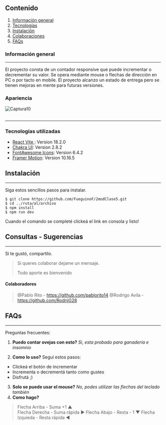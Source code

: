 ## Contenido
1. [Información general](#general-info)
2. [Tecnologías](#technologies)
3. [Instalación](#installation)
4. [Colaboraciones](#collaboration)
5. [FAQs](#faqs)
### Información general
***
El proyecto consta de un contador responsive que puede incrementar o decrementar su valor. Se opera mediante mouse o flechas de dirección en PC o por tacto en mobile.
El proyecto alcanzo un estado de entrega pero se tienen mejoras en mente para futuras versiones.
### Apariencia
![Captura10](https://i.imgur.com/tntsclR.png)
## 
***
### Tecnologías utilizadas
* [React Vite ](https://example.com): Version 18.2.0
* [Chakra UI](https://example.com): Version 2.8.2
* [FontAwesome Icons](https://fontawesome.com/icons): Version 6.4.2
* [Framer Motion](https://www.framer.com/motion/): Version 10.16.5
## Instalación
***
Siga estos sencillos pasos para instalar. 
```
$ git clone https://github.com/FueguinoF/2modClase5.git
$ cd ../ruta/al/archivo
$ npm install
$ npm run dev
```
Cuando el comando se completé clickeá el link en consola y listo!
## Consultas - Sugerencias
***
Si te gustó, compartilo.
> Si queres colaborar dejame un mensaje. 
> 
> Todo aporte es bienvenido

#### Colaboradores
>@Pablo Rito - https://github.com/pablorito14
>@Rodrigo Avila -https://github.com/RodriiG28 
## FAQs
***
Preguntas frecuentes:

1. **Puedo contar ovejas con esto?**
_Si, esta probado para ganadería e insomnio_

2. **Como lo uso?** 
Seguí estos pasos:
* Clickeá el botón de incrementar 
* Incrementa o decrementá tanto como gustes
* Disfrutá ;)
3. **Solo se puede usar el mouse?**
*No, podes utilizar las flechas del teclado también*
4. **Como hago?**
 >Flecha Arriba  -   Suma +1  ▲  
 >Flecha Derecha -  Suma rápida ►
 >Flecha Abajo -   Resta - 1   ▼
 >Flecha Izquieda -   Resta rápida ◄
